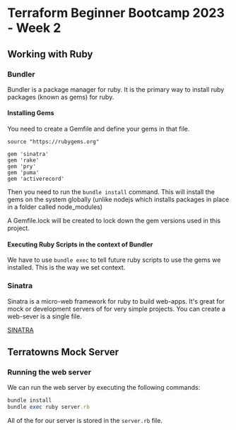 # Terraform Beginner Bootcamp 2023 - Week 2

## Working with Ruby

### Bundler

Bundler is a package manager for ruby. It is the primary way to install ruby packages (known as gems) for ruby.

#### Installing Gems

You need to create a Gemfile and define your gems in that file.

```
source "https://rubygems.org"

gem 'sinatra'
gem 'rake'
gem 'pry'
gem 'puma'
gem 'activerecord'
```

Then you need to run the `bundle install` command. This will install the gems on the system globally (unlike nodejs which installs packages in place in a folder called node_modules)

A Gemfile.lock will be created to lock down the gem versions used in this project.

#### Executing Ruby Scripts in the context of Bundler

We have to use `bundle exec` to tell future ruby scripts to use the gems we installed. This is the way we set context. 

### Sinatra 

Sinatra is a micro-web framework for ruby to build web-apps. It's great for mock or development servers of for very simple projects. 
You can create a web-sever is a single file.

[SINATRA](https://sinatrarb.com/)

## Terratowns Mock Server

### Running the web server

We can run the web server by executing the following commands:

```rb
bundle install
bundle exec ruby server.rb
```

All of the for our server is stored in the `server.rb` file.